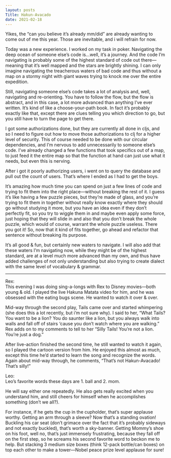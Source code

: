 ```yaml
---
layout: posts
Title: Hakun-Avacado
date: 2021-02-18
---
```


Yikes, the “can you believe it’s already mm/did” are already wanting to come out of me this year.  Those are inevitable, and i will refrain for now.  

Today was a new experience.  I worked on my task in poker.  Navigating the deep ocean of someone else’s code is...well, it’s a journey.  And the code I’m navigating is probably some of the highest standard of code out there—meaning that it’s well mapped and the stars are brightly shining.  I can only imagine navigating the treacherous waters of bad code and thus without a map on a stormy night with giant waves trying to knock me over the entire expedition. 

Still, navigating someone else’s code takes a lot of analysis and, well, navigating and re-orienting.  You have to follow the flow, but the flow is abstract, and in this case, a lot more advanced than anything I’ve ever written.  It’s kind of like a choose-your-path book.  In fact it’s probably exactly like that, except there are clues telling you which direction to go, but you still have to turn the page to get there.

I got some authorizations done, but they are currently all done in cljs, and so I need to figure out how to move those authorizations to clj for a higher level of security.  This of course needed to be done with our circular dependencies, and I’m nervous to add unnecessarily to someone else’s code.  I’ve already changed a few functions that took specifics out of a map, to just feed it the entire map so that the function at hand can just use what it needs, but even this is nerving.  

After i got it poorly authorizing users, i went on to query the database and pull out the count of users.  That’s where I ended as I had to get the boys.  

It’s amazing how much time you can spend on just a few lines of code and trying to fit them into the right place—without breaking the rest of it.  I guess it’s like having a few puzzle pieces, but they’re made of glass, and you’re trying to fit them in together without really know exactly where they should go without studying it more, but you have an idea even if they don’t perfectly fit, so you try to wiggle them in and maybe even apply some force, just hoping that they will slide in and also that you don’t break the whole puzzle, which would of course, warrant the whole puzzle useless.  There you got it!  So, now that it kind of fits together, go ahead and refactor that sentence without breaking its purpose.  

It’s all good & fun, but certainly new waters to navigate.  I will also add that these waters I’m navigating now, while they might be of the highest standard, are at a level much more advanced than my own, and thus have added challenges of not only understanding but also trying to create dialect with the same level of vocabulary & grammar.

***

Rex:  
This evening I was doing sing-a-longs with Rex to Disney movies—both young & old.  I played the live Hakuna Matata video for him, and he was obsessed with the eating bugs scene.  He wanted to watch it over & over. 

Mid-way through the second play, Tails came over and started whimpering (she does this a lot recently, but i’m not sure why).  I said to her, “What Tails?  You want to be a lion?  You do saunter like a lion, but you always walk into walls and fall off of stairs ‘cause you don’t watch where you are walking.”  Rex adds on to my comments to tell to her “Silly Tails!  You’re not a lion.  You’re just a dog.”   

After live-action finished the second time, he still wanted to watch it again, so I played the cartoon version from him.  He enjoyed this almost as much, except this time he’d started to learn the song and recognize the words.  Again about mid-way through, he comments, “That’s not Hakun-Avacado!  That’s silly!”

Leo:  
Leo’s favorite words these days are 1. ball and 2. mom.  

He will say either one repeatedly.  He also gets really excited when you understand him, and still cheers for himself when he accomplishes something (don’t we all?).  

For instance, if he gets the cup in the cupholder, that’s super applause worthy.  Getting an arm through a sleeve?  Now that’s a standing ovation!  Buckling his car seat (don’t grimace over the fact that it’s probably sideways and not exactly buckled), that’s worth a sky-banner.  Getting Mommy’s shoe on his foot, well no, that’s just immensely frustrating, because they fall off on the first step, so he screams his second favorite word to beckon me to help.  But stacking 3 medium size boxes (think 12-pack bottle/can boxes) on top each other to make a tower—Nobel peace prize level applause for sure!
